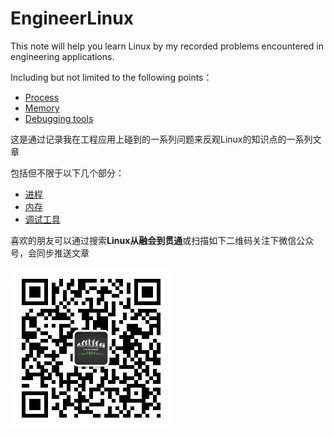 # EngineerLinux
This note will help you learn Linux by my recorded problems encountered in engineering applications.

Including but not limited to the following points：

- [Process](https://github.com/CallonHuang/EngineerLinux/tree/master/Process)
- [Memory](https://github.com/CallonHuang/EngineerLinux/tree/master/Memory)
- [Debugging tools](https://github.com/CallonHuang/EngineerLinux/tree/master/Debugging%20tools)

这是通过记录我在工程应用上碰到的一系列问题来反观Linux的知识点的一系列文章

包括但不限于以下几个部分：

- [进程](https://github.com/CallonHuang/EngineerLinux/tree/master/Process)
- [内存](https://github.com/CallonHuang/EngineerLinux/tree/master/Memory)
- [调试工具](https://github.com/CallonHuang/EngineerLinux/tree/master/Debugging%20tools)

喜欢的朋友可以通过搜索**Linux从融会到贯通**或扫描如下二维码关注下微信公众号，会同步推送文章

![Image text](./img-storage/qrcode_for_EngineerLinux.jpg)

